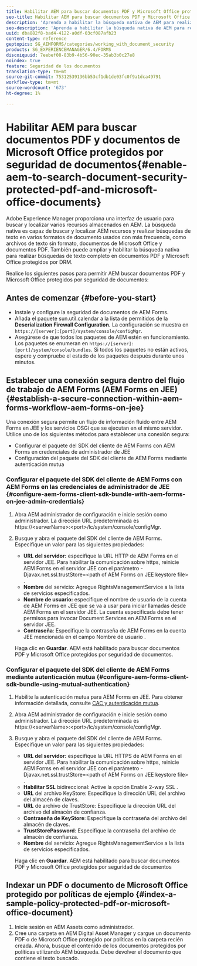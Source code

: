```yaml
---
title: Habilitar AEM para buscar documentos PDF y Microsoft Office protegidos por seguridad de documentos
seo-title: Habilitar AEM para buscar documentos PDF y Microsoft Office protegidos por seguridad de documentos
description: 'Aprenda a habilitar la búsqueda nativa de AEM para realizar búsquedas de texto completo en documentos PDF protegidos por DRM.  '
seo-description: 'Aprenda a habilitar la búsqueda nativa de AEM para realizar búsquedas de texto completo en documentos PDF protegidos por DRM.  '
uuid: dba882f8-bad4-4122-a0df-03cf087afb23
content-type: reference
geptopics: SG_AEMFORMS/categories/working_with_document_security
products: SG_EXPERIENCEMANAGER/6.4/FORMS
discoiquuid: 7eebef08-83b9-4b56-90ec-35ab3b0c27e8
noindex: true
feature: Seguridad de los documentos
translation-type: tm+mt
source-git-commit: 75312539136bb53cf1db1de03fc0f9a1dca49791
workflow-type: tm+mt
source-wordcount: '673'
ht-degree: 1%

---
```



# Habilitar AEM para buscar documentos PDF y documentos de Microsoft Office protegidos por seguridad de documentos{#enable-aem-to-search-document-security-protected-pdf-and-microsoft-office-documents}

Adobe Experience Manager proporciona una interfaz de usuario para buscar y localizar varios recursos almacenados en AEM. La búsqueda nativa es capaz de buscar y localizar AEM recursos y realizar búsquedas de texto en varios formatos de documento usados con más frecuencia, como archivos de texto sin formato, documentos de Microsoft Office y documentos PDF. También puede ampliar y habilitar la búsqueda nativa para realizar búsquedas de texto completo en documentos PDF y Microsoft Office protegidos por DRM.

Realice los siguientes pasos para permitir AEM buscar documentos PDF y Microsoft Office protegidos por seguridad de documentos:

## Antes de comenzar {#before-you-start}

* Instale y configure la seguridad de documentos de AEM Forms.
* Añada el paquete sun.util.calendar a la lista de permitidos de la **Deserialization Firewall Configuration.** La configuración se muestra en  `https://[server]:[port]/system/console/configMgr`.
* Asegúrese de que todos los paquetes de AEM estén en funcionamiento. Los paquetes se enumeran en `https://[server]:[port]/system/console/bundles`. Si todos los paquetes no están activos, espere y compruebe el estado de los paquetes después durante unos minutos.

## Establecer una conexión segura dentro del flujo de trabajo de AEM Forms (AEM Forms en JEE) {#establish-a-secure-connection-within-aem-forms-workflow-aem-forms-on-jee}

Una conexión segura permite un flujo de información fluido entre AEM Forms en JEE y los servicios OSGi que se ejecutan en el mismo servidor. Utilice uno de los siguientes métodos para establecer una conexión segura:

* Configurar el paquete del SDK del cliente de AEM Forms con AEM Forms en credenciales de administrador de JEE
* Configuración del paquete del SDK del cliente de AEM Forms mediante autenticación mutua

### Configurar el paquete del SDK del cliente de AEM Forms con AEM Forms en las credenciales de administrador de JEE {#configure-aem-forms-client-sdk-bundle-with-aem-forms-on-jee-admin-credentials}

1. Abra AEM administrador de configuración e inicie sesión como administrador. La dirección URL predeterminada es https://&lt;serverName>:&lt;port>/lc/system/console/configMgr.
1. Busque y abra el paquete del SDK del cliente de AEM Forms. Especifique un valor para las siguientes propiedades:

   * **URL del servidor:** especifique la URL HTTP de AEM Forms en el servidor JEE. Para habilitar la comunicación sobre https, reinicie AEM Forms en el servidor JEE con el parámetro -Djavax.net.ssl.trustStore=&lt;path of AEM Forms on JEE keystore file> .
   * **Nombre** del servicio: Agregue RightsManagementService a la lista de servicios especificados.
   * **Nombre de usuario:** especifique el nombre de usuario de la cuenta de AEM Forms en JEE que se va a usar para iniciar llamadas desde AEM Forms en el servidor JEE. La cuenta especificada debe tener permisos para invocar Document Services en AEM Forms en el servidor JEE.
   * **Contraseña**: Especifique la contraseña de AEM Forms en la cuenta JEE mencionada en el campo Nombre de usuario .

   Haga clic en **Guardar**. AEM está habilitado para buscar documentos PDF y Microsoft Office protegidos por seguridad de documentos.

### Configurar el paquete del SDK del cliente de AEM Forms mediante autenticación mutua {#configure-aem-forms-client-sdk-bundle-using-mutual-authentication}

1. Habilite la autenticación mutua para AEM Forms en JEE. Para obtener información detallada, consulte [CAC y autenticación mutua](https://helpx.adobe.com/livecycle/kb/cac-mutual-authentication.html).
1. Abra AEM administrador de configuración e inicie sesión como administrador. La dirección URL predeterminada es https://&lt;serverName>:&lt;port>/lc/system/console/configMgr.
1. Busque y abra el paquete del SDK del cliente de AEM Forms. Especifique un valor para las siguientes propiedades:

   * **URL del servidor:** especifique la URL HTTPS de AEM Forms en el servidor JEE. Para habilitar la comunicación sobre https, reinicie AEM Forms en el servidor JEE con el parámetro -Djavax.net.ssl.trustStore=&lt;path of AEM Forms on JEE keystore file> .
   * **Habilitar SSL** bidireccional: Active la opción Enable 2-way SSL .
   * **URL** del archivo KeyStore: Especifique la dirección URL del archivo del almacén de claves.
   * **URL** de archivo de TrustStore: Especifique la dirección URL del archivo del almacén de confianza.
   * **Contraseña de KeyStore**: Especifique la contraseña del archivo del almacén de claves.
   * **TrustStorePassword**: Especifique la contraseña del archivo de almacén de confianza.
   * **Nombre** del servicio: Agregue RightsManagementService a la lista de servicios especificados.

   Haga clic en **Guardar**. AEM está habilitado para buscar documentos PDF y Microsoft Office protegidos por seguridad de documentos

## Indexar un PDF o documento de Microsoft Office protegido por políticas de ejemplo {#index-a-sample-policy-protected-pdf-or-microsoft-office-document}

1. Inicie sesión en AEM Assets como administrador.
1. Cree una carpeta en AEM Digital Asset Manager y cargue un documento PDF o de Microsoft Office protegido por políticas en la carpeta recién creada. Ahora, busque el contenido de los documentos protegidos por políticas utilizando AEM búsqueda. Debe devolver el documento que contiene el texto buscado.

